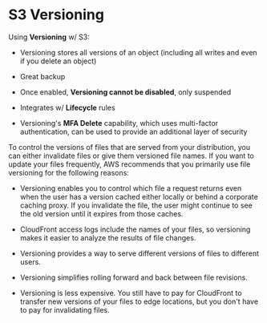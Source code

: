 # S3 Versioning

Using **Versioning** w/ S3:

* Versioning stores all versions of an object (including all writes and even if you delete an object)

* Great backup

* Once enabled, **Versioning cannot be disabled**, only suspended

* Integrates w/ **Lifecycle** rules

* Versioning's **MFA Delete** capability, which uses multi-factor authentication, can be used to provide an additional layer of security

To control the versions of files that are served from your distribution, you can either invalidate files or give them versioned file names. If you want to update your files frequently, AWS recommends that you primarily use file versioning for the following reasons:

* Versioning enables you to control which file a request returns even when the user has a version cached either locally or behind a corporate caching proxy. If you invalidate the file, the user might continue to see the old version until it expires from those caches.

* CloudFront access logs include the names of your files, so versioning makes it easier to analyze the results of file changes.

* Versioning provides a way to serve different versions of files to different users.

* Versioning simplifies rolling forward and back between file revisions.

* Versioning is less expensive. You still have to pay for CloudFront to transfer new versions of your files to edge locations, but you don't have to pay for invalidating files.
